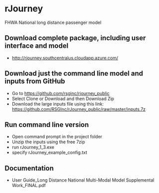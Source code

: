 # rJourney
FHWA National long distance passenger model

## Download complete package, including user interface and model
  - http://rjourney.southcentralus.cloudapp.azure.com/

## Download just the command line model and inputs from GitHub
  - Go to https://github.com/rsginc/rjourney_public
  - Select Clone or Download and then Download Zip
  - Download the large inputs file using this link: https://github.com/RSGInc/rJourney_public/raw/master/inputs.7z

## Run command line version
  - Open command prompt in the project folder
  - Unzip the inputs using the free 7zip
  - run rJourney_1_3.exe
  - specify rJourney_example_config.txt

## Documentation 
  - User Guide_Long Distance National Multi-Modal Model Supplemental Work_FINAL.pdf
